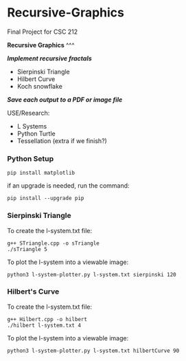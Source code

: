 # Recursive-Graphics
Final Project for CSC 212


**Recursive Graphics**
^^^

**_Implement recursive fractals_**
  - Sierpinski Triangle
  - Hilbert Curve
  - Koch snowflake

**_Save each output to a PDF or image file_**

USE/Research:
- L Systems
- Python Turtle
- Tessellation (extra if we finish?)


### Python Setup
```
pip install matplotlib
```
if an upgrade is needed, run the command:
```
pip install --upgrade pip
```

### Sierpinski Triangle
To create the l-system.txt file:
```
g++ STriangle.cpp -o sTriangle
./sTriangle 5
```
To plot the l-system into a viewable image:
```
python3 l-system-plotter.py l-system.txt sierpinski 120
```
### Hilbert's Curve
To create the l-system.txt file:
```
g++ Hilbert.cpp -o hilbert
./hilbert l-system.txt 4
```
To plot the l-system into a viewable image:
```
python3 l-system-plotter.py l-system.txt hilbertCurve 90 
```
